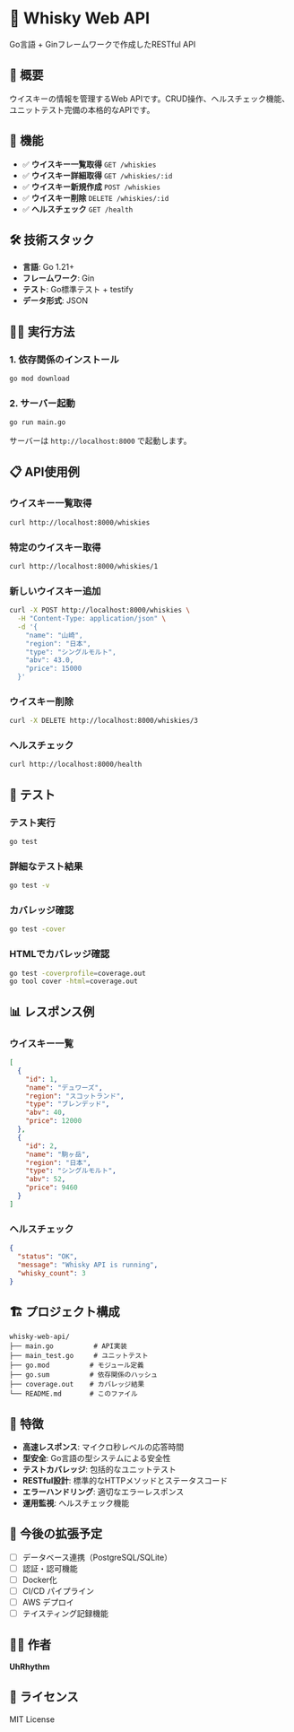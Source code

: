 # 🥃 Whisky Web API

Go言語 + Ginフレームワークで作成したRESTful API

## 📖 概要

ウイスキーの情報を管理するWeb APIです。CRUD操作、ヘルスチェック機能、ユニットテスト完備の本格的なAPIです。

## 🚀 機能

- ✅ **ウイスキー一覧取得** `GET /whiskies`
- ✅ **ウイスキー詳細取得** `GET /whiskies/:id`
- ✅ **ウイスキー新規作成** `POST /whiskies`
- ✅ **ウイスキー削除** `DELETE /whiskies/:id`
- ✅ **ヘルスチェック** `GET /health`

## 🛠️ 技術スタック

- **言語**: Go 1.21+
- **フレームワーク**: Gin
- **テスト**: Go標準テスト + testify
- **データ形式**: JSON

## 🏃‍♂️ 実行方法

### 1. 依存関係のインストール
```bash
go mod download
```

### 2. サーバー起動
```bash
go run main.go
```

サーバーは `http://localhost:8000` で起動します。

## 📋 API使用例

### ウイスキー一覧取得
```bash
curl http://localhost:8000/whiskies
```

### 特定のウイスキー取得
```bash
curl http://localhost:8000/whiskies/1
```

### 新しいウイスキー追加
```bash
curl -X POST http://localhost:8000/whiskies \
  -H "Content-Type: application/json" \
  -d '{
    "name": "山崎",
    "region": "日本",
    "type": "シングルモルト",
    "abv": 43.0,
    "price": 15000
  }'
```

### ウイスキー削除
```bash
curl -X DELETE http://localhost:8000/whiskies/3
```

### ヘルスチェック
```bash
curl http://localhost:8000/health
```

## 🧪 テスト

### テスト実行
```bash
go test
```

### 詳細なテスト結果
```bash
go test -v
```

### カバレッジ確認
```bash
go test -cover
```

### HTMLでカバレッジ確認
```bash
go test -coverprofile=coverage.out
go tool cover -html=coverage.out
```

## 📊 レスポンス例

### ウイスキー一覧
```json
[
  {
    "id": 1,
    "name": "デュワーズ",
    "region": "スコットランド",
    "type": "ブレンデッド",
    "abv": 40,
    "price": 12000
  },
  {
    "id": 2,
    "name": "駒ヶ岳",
    "region": "日本",
    "type": "シングルモルト",
    "abv": 52,
    "price": 9460
  }
]
```

### ヘルスチェック
```json
{
  "status": "OK",
  "message": "Whisky API is running",
  "whisky_count": 3
}
```

## 🏗️ プロジェクト構成

```
whisky-web-api/
├── main.go          # API実装
├── main_test.go     # ユニットテスト
├── go.mod          # モジュール定義
├── go.sum          # 依存関係のハッシュ
├── coverage.out    # カバレッジ結果
└── README.md       # このファイル
```

## 🎯 特徴

- **高速レスポンス**: マイクロ秒レベルの応答時間
- **型安全**: Go言語の型システムによる安全性
- **テストカバレッジ**: 包括的なユニットテスト
- **RESTful設計**: 標準的なHTTPメソッドとステータスコード
- **エラーハンドリング**: 適切なエラーレスポンス
- **運用監視**: ヘルスチェック機能

## 🚀 今後の拡張予定

- [ ] データベース連携（PostgreSQL/SQLite）
- [ ] 認証・認可機能
- [ ] Docker化
- [ ] CI/CD パイプライン
- [ ] AWS デプロイ
- [ ] テイスティング記録機能

## 👨‍💻 作者

**UhRhythm**

## 📄 ライセンス

MIT License
